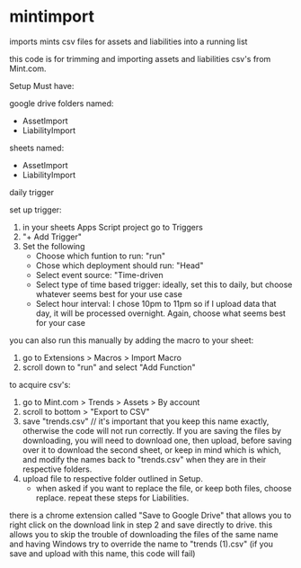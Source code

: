 # mintimport
imports mints csv files for assets and liabilities into a running list

this code is for trimming and importing assets and liabilities csv's from Mint.com. 

Setup 
Must have: 

google drive folders named:
- AssetImport
- LiabilityImport

sheets named:
- AssetImport
- LiabilityImport

daily trigger

set up trigger:
1. in your sheets Apps Script project go to Triggers
2. "+ Add Trigger"
3. Set the following
   - Choose which funtion to run: "run"
   - Chose which deployment should run: "Head"
   - Select event source: "Time-driven
   - Select type of time based trigger: ideally, set this to daily, but choose whatever seems best for your use case
   - Select hour interval: I chose 10pm to 11pm so if I upload data that day, it will be processed overnight. Again, choose what seems best for your case

you can also run this manually by adding the macro to your sheet:
1. go to Extensions > Macros > Import Macro
2. scroll down to "run" and select "Add Function"

to acquire csv's:
1. go to Mint.com > Trends > Assets > By account
2. scroll to bottom > "Export to CSV"
3. save "trends.csv" // it's important that you keep this name exactly, otherwise the code will not run correctly. If you are saving the files by downloading, you will need to download one, then upload, before saving over it to download the second sheet, or keep in mind which is which, and modify the names back to "trends.csv" when they are in their respective folders. 
4. upload file to respective folder outlined in Setup.
   - when asked if you want to replace the file, or keep both files, choose replace. 
repeat these steps for Liabilities.

there is a chrome extension called "Save to Google Drive" that allows you to right click on the download link in step 2 and save directly to drive. 
this allows you to skip the trouble of downloading the files of the same name and having Windows try to override the name to "trends (1).csv" (if you save and upload with this name, this code will fail)
